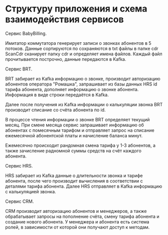 # Структуру приложения и схема взаимодействия сервисов

Сервис BabyBilling.

Имитатор коммутатора генерирует записи о звонках абонентов в 5 потоков. Данные сортируются по сохраняются в txt файлы в папке cdr
ScanCdr сканирует папку cdr и определяет имена файлов. Каждый файл прочитывается построчно, данные передаются в Kafka.

Сервис BRT. 

BRT забирает из Kafka информацию о звонке, производит авторизацию абонентов оператора "Ромашка", запрашивает из базы данных 
HRS id тарифа абонента, дополняет информацию о звонке абонента. Информация в виде строки передаётся в Kafka.

Далее после получения из Kafka информации о калькуляции звонка BRT производит списание со счёта абонента по id.

В процессе чтения информации о звонке BRT определяет текущий месяц. При смене месяца сервис запрашивает информацию об абонентах 
с помесячным тарифом и отправляет запрос на списание ежемесячной абонентской платы и начисление баланса минут.

Ежемесячно происходит рандомная смена тарифа у 1-3 абонентов, а также зачисление радномной суммы средств на счёт каждого абонента.

Сервис HRS.

HRS забирает из Kafka данные о длительности звонка и тарифе абонента, после чего производит вычисления в соответствии 
с деталями тарифа абонента. Далее HRS отправляет в Kafka информацию с калькуляцией звонка.

Сервис CRM.

CRM производит авторизацию абонентов и менеджеров, а также обрабатывает запросы на пополнение счёта, смену тарифа абонента 
и создание нового абонента. У менеджера и абонента есть система ролей, в зависимости от которой они получают доступ к 
методам.